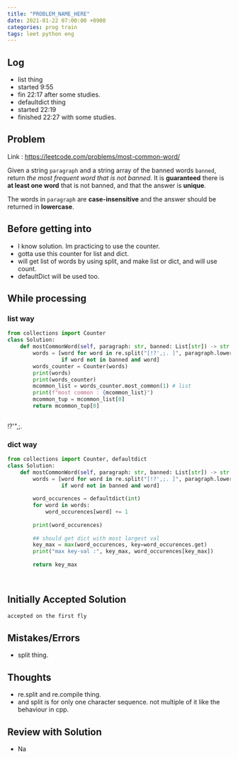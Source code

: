 ```yaml
---
title: "PROBLEM_NAME_HERE"
date: 2021-01-22 07:00:00 +0900
categories: prog train
tags: leet python eng
---
```

## Log

* list thing
* started 9:55
* fin 22:17 after some studies.
* defaultdict thing
* started 22:19
* finished 22:27 with some studies.



## Problem

Link : https://leetcode.com/problems/most-common-word/

Given a string `paragraph` and a string array of the banned words `banned`, return *the most frequent word that is not banned*. It is **guaranteed** there is **at least one word** that is not banned, and that the answer is **unique**.

The words in `paragraph` are **case-insensitive** and the answer should be returned in **lowercase**.



## Before getting into

* I know solution. Im practicing to use the counter.
* gotta use this counter for list and dict.
* will get list of words by using split, and make list or dict, and will use count.
* defaultDict will be used too.



## While processing

### list way

``` python
from collections import Counter
class Solution:
    def mostCommonWord(self, paragraph: str, banned: List[str]) -> str:
        words = [word for word in re.split("[!?',;. ]", paragraph.lower()) 
                 if word not in banned and word]
        words_counter = Counter(words)
        print(words)
        print(words_counter)
        mcommon_list = words_counter.most_common(1) # list
        print(f"most common : {mcommon_list}")
        mcommon_tup = mcommon_list[0]        
        return mcommon_tup[0]        
        
```

!?\'\",;.



### dict way

``` python
from collections import Counter, defaultdict
class Solution:
    def mostCommonWord(self, paragraph: str, banned: List[str]) -> str:
        words = [word for word in re.split("[!?',;. ]", paragraph.lower()) 
                 if word not in banned and word]
        
        word_occurences = defaultdict(int)
        for word in words:
            word_occurences[word] += 1
        
        print(word_occurences)
        
        ## should get dict with most largest val
        key_max = max(word_occurences, key=word_occurences.get)
        print("max key-val :", key_max, word_occurences[key_max])
        
        return key_max
        
```



``` python

```





## Initially Accepted Solution

``` python
accepted on the first fly
```



## Mistakes/Errors

* split thing.



## Thoughts

* re.split and re.compile thing.
* and split is for only one character sequence. not multiple of it like the behaviour in cpp.



## Review with Solution

* Na